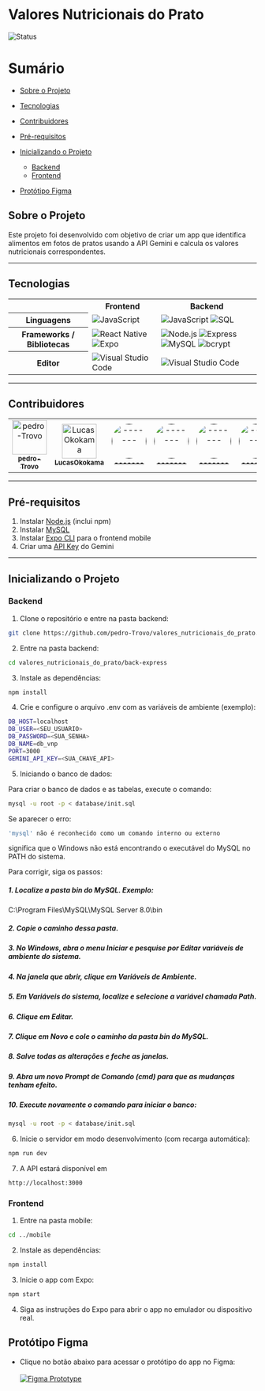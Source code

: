# Valores Nutricionais do Prato
![Status](https://img.shields.io/badge/Status-Em%20Desenvolvimento-yellow)


# Sumário

* [Sobre o Projeto](#sobre-o-projeto)
* [Tecnologias](#tecnologias)
* [Contribuidores](#contribuidores)
* [Pré-requisitos](#pré-requisitos)
* [Inicializando o Projeto](#inicializando-o-projeto)

  * [Backend](#backend)
  * [Frontend](#frontend)
* [Protótipo Figma](#protótipo-figma)


## Sobre o Projeto

Este projeto foi desenvolvido com objetivo de criar um app que identifica alimentos em fotos de pratos usando a API Gemini e calcula os valores nutricionais correspondentes.



---

## Tecnologias

<table align="center">
  <tr>
    <th></th>
    <th>Frontend</th>
    <th>Backend</th>
  </tr>
  <tr>
    <th>Linguagens</th>
    <td>
      <img alt="JavaScript" src="https://img.shields.io/badge/javascript-%23F7DF1E.svg?style=for-the-badge&logo=javascript&logoColor=black"/>
    </td>
    <td>
      <img alt="JavaScript" src="https://img.shields.io/badge/javascript-%23F7DF1E.svg?style=for-the-badge&logo=javascript&logoColor=black"/>
      <img alt="SQL" src="https://img.shields.io/badge/sql-%23007ACC.svg?style=for-the-badge&logo=mysql&logoColor=white"/>
    </td>
  </tr>
  <tr>
    <th>Frameworks / Bibliotecas</th>
    <td>
      <img alt="React Native" src="https://img.shields.io/badge/react--native-%2300D8FF.svg?style=for-the-badge&logo=react&logoColor=white"/>
      <img alt="Expo" src="https://img.shields.io/badge/expo-1B1F23.svg?style=for-the-badge&logo=expo&logoColor=white"/>
    </td>
    <td>
      <img alt="Node.js" src="https://img.shields.io/badge/node.js-%23339933.svg?style=for-the-badge&logo=node.js&logoColor=white"/>
      <img alt="Express" src="https://img.shields.io/badge/express.js-%23404d59.svg?style=for-the-badge"/>
      <img alt="MySQL" src="https://img.shields.io/badge/mysql-4479A1.svg?style=for-the-badge&logo=mysql&logoColor=white"/>
      <img alt="bcrypt" src="https://img.shields.io/badge/bcrypt-%23000.svg?style=for-the-badge&logo=npm&logoColor=white"/>
    </td>
  </tr>
  <tr>
    <th>Editor</th>
    <td>
      <img alt="Visual Studio Code" src="https://img.shields.io/badge/Visual%20Studio%20Code-0078d7.svg?style=for-the-badge&logo=visual-studio-code&logoColor=white"/>
    </td>
    <td>
      <img alt="Visual Studio Code" src="https://img.shields.io/badge/Visual%20Studio%20Code-0078d7.svg?style=for-the-badge&logo=visual-studio-code&logoColor=white"/>
    </td>
  </tr>
</table>

---
## Contribuidores

<table>
  <tr>
    <td align="center">
      <a href="https://github.com/pedro-Trovo">
        <img src="https://github.com/pedro-Trovo.png?=size70" width="70" alt="pedro-Trovo" />
        <br />
        <sub><b>pedro-Trovo</b></sub>
      </a>
    </td>
    <td align="center">
      <a href="https://github.com/LucasOkokama">
        <img src="https://github.com/LucasOkokama.png?size=70" width="70" alt="LucasOkokama" />
        <br />
        <sub><b>LucasOkokama</b></sub>
      </a>
    </td>
    <td align="center">
      <a href="">
        <img src="" width="70" style="border-radius:50%;" alt="-------" />
        <br />
        <sub><b>-------</b></sub>
      </a>
    </td>
    <td align="center">
      <a href="">
        <img src="" width="70" style="border-radius:50%;" alt="-------" />
        <br />
        <sub><b>-------</b></sub>
      </a>
    </td>
    <td align="center">
      <a href="">
        <img src="" width="70" style="border-radius:50%;" alt="-------" />
        <br />
        <sub><b>-------</b></sub>
      </a>
    </td>
    <td align="center">
      <a href="">
        <img src="" width="70" style="border-radius:50%;" alt="-------" />
        <br />
        <sub><b>-------</b></sub>
      </a>
    </td>
  </tr>
</table>

---

## Pré-requisitos

1. Instalar [Node.js](https://nodejs.org/) (inclui npm)
2. Instalar [MySQL](https://dev.mysql.com/downloads/mysql/)
3. Instalar [Expo CLI](https://docs.expo.dev/get-started/installation/) para o frontend mobile
4. Criar uma [API Key](https://ai.google.dev/gemini-api/docs/api-key) do Gemini


---

## Inicializando o Projeto

### Backend

1. Clone o repositório e entre na pasta backend:

```bash
git clone https://github.com/pedro-Trovo/valores_nutricionais_do_prato.git
```

2. Entre na pasta backend:

```bash
cd valores_nutricionais_do_prato/back-express
```

3. Instale as dependências:

```bash
npm install
```

4. Crie e configure o arquivo .env com as variáveis de ambiente (exemplo):
```bash
DB_HOST=localhost
DB_USER=<SEU_USUARIO>
DB_PASSWORD=<SUA_SENHA>
DB_NAME=db_vnp
PORT=3000
GEMINI_API_KEY=<SUA_CHAVE_API>
```


5. Iniciando o banco de dados: 

Para criar o banco de dados e as tabelas, execute o comando:
```bash
mysql -u root -p < database/init.sql
```
Se aparecer o erro:
```bash
'mysql' não é reconhecido como um comando interno ou externo
```
significa que o Windows não está encontrando o executável do MySQL no PATH do sistema.

Para corrigir, siga os passos:

#####  1. Localize a pasta bin do MySQL. Exemplo:
C:\Program Files\MySQL\MySQL Server 8.0\bin

##### 2. Copie o caminho dessa pasta.

##### 3. No Windows, abra o menu Iniciar e pesquise por Editar variáveis de ambiente do sistema.

##### 4. Na janela que abrir, clique em Variáveis de Ambiente.

##### 5. Em Variáveis do sistema, localize e selecione a variável chamada Path.

##### 6. Clique em Editar.

##### 7. Clique em Novo e cole o caminho da pasta bin do MySQL.

##### 8. Salve todas as alterações e feche as janelas.

##### 9. Abra um novo Prompt de Comando (cmd) para que as mudanças tenham efeito.

##### 10. Execute novamente o comando para iniciar o banco:

```bash
mysql -u root -p < database/init.sql
```


6. Inicie o servidor em modo desenvolvimento (com recarga automática):
```bash
npm run dev
```
7. A API estará disponível em 
```bash
http://localhost:3000
```

### Frontend
1. Entre na pasta mobile:
```bash
cd ../mobile
```
2. Instale as dependências:
```bash
npm install
```
3. Inicie o app com Expo:
```bash
npm start
```

4. Siga as instruções do Expo para abrir o app no emulador ou dispositivo real.

## Protótipo Figma
- Clique no botão abaixo para acessar o protótipo do app no Figma:
<br> <br>
[![Figma Prototype](https://img.shields.io/badge/Figma-Prot%C3%B3tipo-blue?logo=figma)](https://www.figma.com/proto/kbsADu9RapNf2PGsgVe4z5/NutriApp?node-id=1-9&p=f&t=DzcY7YnjhHRYmXEi-1&scaling=contain&content-scaling=fixed&page-id=0%3A1)

